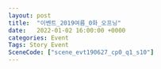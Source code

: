 ```yaml
---
layout: post
title:  "이벤트_2019여름_0화_오프닝"
date:   2022-01-02 16:00:00 +0000
categories: Event
Tags: Story Event
SceneCode: ["scene_evt190627_cp0_q1_s10"]
---
```

